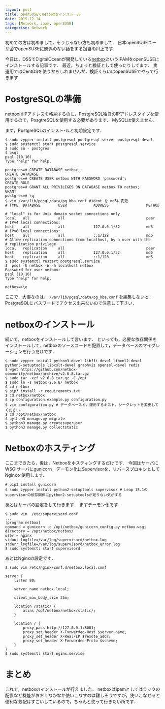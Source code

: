 ```yaml
---
layout: post
title: openSUSEでnetboxをインストール
date: 2019-12-14
tags: [Network, ipam, openSUSE]
categorise: Network
---
```


初めての方は初めまして，そうじゃない方も初めまして．
日本openSUSEユーザ会でopenSUSEに関係のない話をする担当の川上です．

今日は，OSSでDigitalOceanが開発している[netbox](https://github.com/netbox-community/netbox)というIPAMをopenSUSEにインストールする記事です．
最近，ちょっと検証として使ったりしてます．
実運用ではCentOSを使うかもしれませんが，検証くらいはopenSUSEでやって行きます．

# PostgreSQLの準備
netboxはIPアドレスを格納するのに，PostgreSQL独自のIPアドレスタイプを使用するので，PosgtreSQLを使用する必要があります．
MySQLは使えません．

まず，PostgreSQLのインスト-ルと初期設定です．
```
$ sudo zypper install postgresql postgresql-server postgresql-devel
$ sudo systemctl start postgresql.service
$ sudo su - postgres
$ psql
psql (10.10)
Type "help" for help.

postgres=# CREATE DATABASE netbox;
CREATE DATABASE
postgres=# CREATE USER netbox WITH PASSWORD 'password';
CREATE ROLE
postgres=# GRANT ALL PRIVILEGES ON DATABASE netbox TO netbox;
GRANT
postgres=# \q
$ vim /var/lib/pgsql/data/pg_hba.conf #ident を md5に変更
# TYPE  DATABASE        USER            ADDRESS                 METHOD

# "local" is for Unix domain socket connections only
local   all             all                                     peer
# IPv4 local connections:
host    all             all             127.0.0.1/32            md5
# IPv6 local connections:
host    all             all             ::1/128                 md5
# Allow replication connections from localhost, by a user with the
# replication privilege.
local   replication     all                                     peer
host    replication     all             127.0.0.1/32            md5
host    replication     all             ::1/128                 md5
$ sudo systemctl restart postgresql.service
$  psql -U netbox -W -h localhost netbox
Password for user netbox:
psql (10.10)
Type "help" for help.

netbox=>\q

```
ここで，大事なのは， `/var/lib/pgsql/data/pg_hba.conf` を編集しないと，PostgreSQLにパスワードでアクセス出来ないので注意して下さい．


# netboxのインストール
続いて，netboxをインストールして言います．
といっても，必要な依存関係をインストールして，netboxのソースコードを配置して，データベースのマイグレーションを行うだけです．
```
$ sudo zypper install python3-devel libffi-devel libxml2-devel python3-setuptools libxslt-devel graphviz openssl-devel redis
$ wget https://github.com/netbox-community/netbox/archive/v2.6.8.tar.gz
$ sudo tar -xzf v2.6.8.tar.gz -C /opt
$ sudo ln -s netbox-2.6.8/ netbox
$ cd netbox
$ pip3 install -r requirements.txt 
$ cd netbox/netbox
$ cp configuration.example.py configuration.py
$ vim configuration.py # データベースと，運用するホスト，シークレットを変更してください．
$ cd /opt/netbox/netbox
$ python3 manage.py migrate
$ python3 manage.py createsuperuser
$ python3 manage.py collectstatic
```

# Netboxのホスティング
ここまできたら，後は，Netboxをホスティングするだけです．
今回はサーバにWSGIサーバにgunicorn，デーモン化にSupervisorを，リバースプロキシとしてNginxを使用します．
```
# pip3 install gunicorn
$ sudo zypper install python2-setuptools supervisor # Leap 15.1のsupervisorの依存関係にpython2-setuptoolsが足りない気がする
```

あとはサーバの設定をして行きます．
まずデーモン化です．
```
$ sudo vim  /etc/supervisord.conf 
...
[program:netbox]
command = gunicorn -c /opt/netbox/gunicorn_config.py netbox.wsgi
directory = /opt/netbox/netbox/
user = nginx
stdout_logfile=/var/log/supervisord/netbox.log
stderr_logfile=/var/log/supervisord/netbox_error.log
$ sudo systemctl start supervisord
```

あとはNginxの設定です．
```
$ sudo vim /etc/nginx/conf.d/netbox.local.conf 

server {
    listen 80;

    server_name netbox.local;

    client_max_body_size 25m;

    location /static/ {
        alias /opt/netbox/netbox/static/;
    }

    location / {
        proxy_pass http://127.0.0.1:8001;
        proxy_set_header X-Forwarded-Host $server_name;
        proxy_set_header X-Real-IP $remote_addr;
        proxy_set_header X-Forwarded-Proto $scheme;
    }
}
$ sudo systemctl start nginx.service
```

# まとめ
これで，netboxのインストールが行えました．
netboxはipamとしてはラックの配置など機能がおおくなかなか使いこなすのは難しそうですが，使いこなせると便利な気配はすごいしているので，ちゃんと使って行きたい所です．
